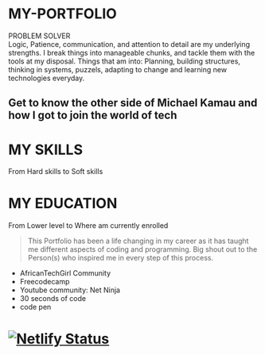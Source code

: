 # MY-PORTFOLIO

PROBLEM SOLVER <br>
Logic, Patience, communication, and attention to detail are my underlying strengths. 
I break things into manageable chunks, and tackle them with the tools at my disposal. 
Things that am into: 
Planning, building structures, thinking in systems, puzzels, adapting to change 
and learning new technologies everyday.

## Get to know the other side of Michael Kamau and how I got to join the world of tech

# MY SKILLS
From Hard skills to Soft skills

# MY EDUCATION
From Lower level to Where am currently enrolled

>This Portfolio has been a life changing in my career as it has taught me different aspects
>of coding and programming. Big shout out to the Person(s) who inspired me
>in every step of this process. 
* AfricanTechGirl Community 
* Freecodecamp
* Youtube community: Net Ninja
* 30 seconds of code
* code pen 


# [![Netlify Status](https://api.netlify.com/api/v1/badges/93104372-2669-43d2-a472-a96f4f7a0836/deploy-status)](https://app.netlify.com/sites/michaelsportfolio/deploys)
